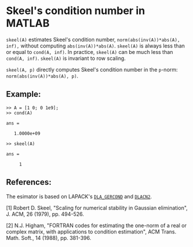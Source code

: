 # Skeel's condition number in MATLAB

`skeel(A)` estimates Skeel's condition number, `norm(abs(inv(A))*abs(A), inf),` without computing `abs(inv(A))*abs(A)`. `skeel(A)` is always less than or
equal to `cond(A, inf)`. In practice, `skeel(A)` can be much less than `cond(A, inf)`. `skeel(A)` is invariant to row scaling.

`skeel(A, p)` directly computes Skeel's condition number in the `p`-norm: `norm(abs(inv(A))*abs(A), p)`.

## Example:

```
>> A = [1 0; 0 1e9];
>> cond(A)

ans =

   1.0000e+09

>> skeel(A)

ans =

     1
```

## References:

The esimator is based on LAPACK's [`DLA_GERCOND`](http://www.netlib.org/lapack/explore-html/dd/d9a/group__double_g_ecomputational_ga5539077fbd3a92c4d92b75bf58da5db3.html) and [`DLACN2`](http://www.netlib.org/lapack/explore-html/d8/d9b/group__double_o_t_h_e_rauxiliary_ga9b62da514b4a671acd3e3f63d018f01e.html).

[1] Robert D. Skeel, "Scaling for numerical stability in Gaussian elimination", J. ACM, 26 (1979), pp. 494-526.

[2] N.J. Higham, "FORTRAN codes for estimating the one-norm of a real or complex matrix, with applications to condition estimation", ACM Trans. Math. Soft., 14 (1988), pp. 381-396.
